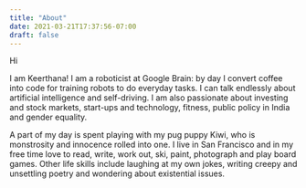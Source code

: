 ```yaml
---
title: "About"
date: 2021-03-21T17:37:56-07:00
draft: false
---
```

Hi

I am Keerthana! I am a roboticist at Google Brain: by day I convert coffee into code for training robots to do everyday tasks. I can talk endlessly about artificial intelligence and self-driving.  I am also passionate about investing and stock markets, start-ups and technology, fitness, public policy in India and gender equality. 


A part of my day is spent playing with my pug puppy Kiwi, who is monstrosity and innocence rolled into one. I live in San Francisco and in my free time love to read, write, work out, ski, paint, photograph and play board games. Other life skills include laughing at my own jokes, writing creepy and unsettling poetry and wondering about existential issues. 
